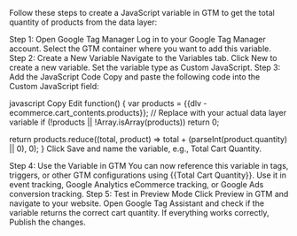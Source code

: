Follow these steps to create a JavaScript variable in GTM to get the total quantity of products from the data layer:

Step 1: Open Google Tag Manager
Log in to your Google Tag Manager account.
Select the GTM container where you want to add this variable.
Step 2: Create a New Variable
Navigate to the Variables tab.
Click New to create a new variable.
Set the variable type as Custom JavaScript.
Step 3: Add the JavaScript Code
Copy and paste the following code into the Custom JavaScript field:

javascript
Copy
Edit
function() {
  var products = {{dlv - ecommerce.cart_contents.products}}; // Replace with your actual data layer variable
  if (!products || !Array.isArray(products)) return 0;

  return products.reduce((total, product) => total + (parseInt(product.quantity) || 0), 0);
}
Click Save and name the variable, e.g., Total Cart Quantity.

Step 4: Use the Variable in GTM
You can now reference this variable in tags, triggers, or other GTM configurations using {{Total Cart Quantity}}.
Use it in event tracking, Google Analytics eCommerce tracking, or Google Ads conversion tracking.
Step 5: Test in Preview Mode
Click Preview in GTM and navigate to your website.
Open Google Tag Assistant and check if the variable returns the correct cart quantity.
If everything works correctly, Publish the changes.
